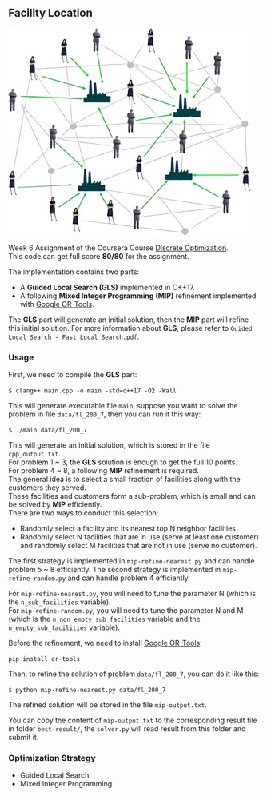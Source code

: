 ## Facility Location

![facility-location](./facility-location.png)

Week 6 Assignment of the Coursera Course [Discrete Optimization](https://www.coursera.org/learn/discrete-optimization/home/info).  
This code can get full score **80/80** for the assignment.  

The implementation contains two parts: 

* A **Guided Local Search (GLS)** implemented in C++17.
* A following **Mixed Integer Programming (MIP)** refinement implemented with [Google OR-Tools](https://developers.google.com/optimization/).

The **GLS** part will generate an initial solution, then the **MIP** part will refine this initial solution.
For more information about **GLS**, please refer to `Guided Local Search - Fast Local Search.pdf`.  

### Usage

First, we need to compile the **GLS** part:  

`$ clang++ main.cpp -o main -std=c++17 -O2 -Wall`

This will generate executable file `main`, suppose you want to solve the problem in file `data/fl_200_7`, then you can run it this way:

`$ ./main data/fl_200_7`

This will generate an initial solution, which is stored in the file `cpp_output.txt`.  
For problem 1 ~ 3, the **GLS** solution is enough to get the full 10 points.  
For problem 4 ~ 8, a following **MIP** refinement is required.  
The general idea is to select a small fraction of facilities along with the customers they served.  
These facilities and customers form a sub-problem, which is small and can be solved by **MIP** efficiently.  
There are two ways to conduct this selection:

* Randomly select a facility and its nearest top N neighbor facilities.
* Randomly select N facilities that are in use (serve at least one customer) and randomly select M facilities that are not in use (serve no customer).

The first strategy is implemented in `mip-refine-nearest.py` and can handle problem 5 ~ 8 efficiently.
The second strategy is implemented in `mip-refine-random.py` and can handle problem 4 efficiently.

For `mip-refine-nearest.py`, you will need to tune the parameter N (which is the `n_sub_facilities` variable).  
For `mip-refine-random.py`, you will need to tune the parameter N and M  
(which is the `n_non_empty_sub_facilities` variable and the `n_empty_sub_facilities` variable).  

Before the refinement, we need to install [Google OR-Tools](https://developers.google.com/optimization/):  

`pip install or-tools`

Then, to refine the solution of problem `data/fl_200_7`, you can do it like this:

`$ python mip-refine-nearest.py data/fl_200_7`

The refined solution will be stored in the file `mip-output.txt`.

You can copy the content of `mip-output.txt` to the corresponding result file in folder `best-result/`, the `solver.py` will read result from this folder and submit it.

### Optimization Strategy

* Guided Local Search
* Mixed Integer Programming
